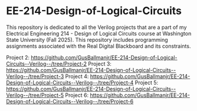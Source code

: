 # EE-214-Design-of-Logical-Circuits
This repository is dedicated to all the Verilog projects that are a part of my Electrical Engineering 214 - Design of Logical Circuits course at Washington State University (Fall 2025). 
This repository includes programming assignments associated with the Real Digital Blackboard and its constraints.

Project 2:
https://github.com/GusBallmanjr/EE-214-Design-of-Logical-Circuits--Verilog--/tree/Project-2
Project 3: 
https://github.com/GusBallmanjr/EE-214-Design-of-Logical-Circuits--Verilog--/tree/Project-3
Project 4:
https://github.com/GusBallmanjr/EE-214-Design-of-Logical-Circuits--Verilog--/tree/Project-4
Project 5:
https://github.com/GusBallmanjr/EE-214-Design-of-Logical-Circuits--Verilog--/tree/Project-5
Project 6:
https://github.com/GusBallmanjr/EE-214-Design-of-Logical-Circuits--Verilog--/tree/Project-6
